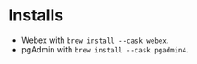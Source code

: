 # Installs

* Webex with `brew install --cask webex`.
* pgAdmin with `brew install --cask pgadmin4`.
